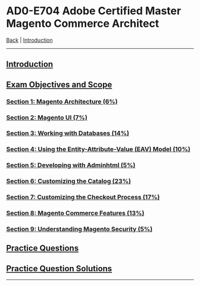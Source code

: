 # AD0-E704 Adobe Certified Master Magento Commerce Architect

[Back](../) | [Introduction](./introduction.md)

-----


## [Introduction](./introduction.md)

## [Exam Objectives and Scope](./content.md)

### [Section 1: Magento Architecture (6%)](./1.md)
### [Section 2: Magento UI (7%)](./2.md)
### [Section 3: Working with Databases (14%)](./3.md)
### [Section 4: Using the Entity-Attribute-Value (EAV) Model (10%)](./4.md)
### [Section 5: Developing with Adminhtml (5%)](./5.md)
### [Section 6: Customizing the Catalog (23%)](./6.md)
### [Section 7: Customizing the Checkout Process (17%)](./7.md)
### [Section 8: Magento Commerce Features (13%)](./8.md)
### [Section 9: Understanding Magento Security (5%)](./9.md)

## [Practice Questions](./q.md)
## [Practice Question Solutions](./a.md)

-----


[^1]:https://spark.adobe.com/page/DY5N6V69tKFGV/?page-mode=static

